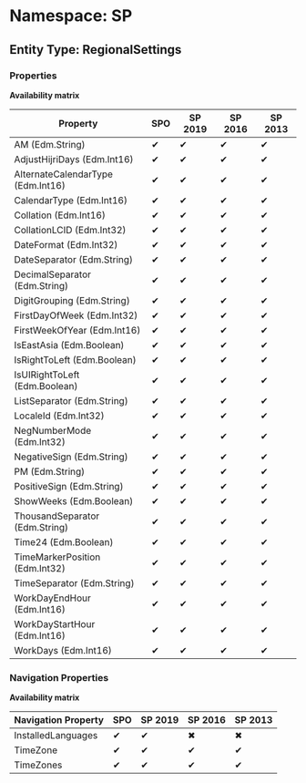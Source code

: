 # Namespace: SP

## Entity Type: RegionalSettings

### Properties

**Availability matrix**

Property | SPO | SP 2019 | SP 2016 | SP 2013
----------|-----|---------|---------|--------
AM (Edm.String) | ✔ | ✔ | ✔ | ✔
AdjustHijriDays (Edm.Int16) | ✔ | ✔ | ✔ | ✔
AlternateCalendarType (Edm.Int16) | ✔ | ✔ | ✔ | ✔
CalendarType (Edm.Int16) | ✔ | ✔ | ✔ | ✔
Collation (Edm.Int16) | ✔ | ✔ | ✔ | ✔
CollationLCID (Edm.Int32) | ✔ | ✔ | ✔ | ✔
DateFormat (Edm.Int32) | ✔ | ✔ | ✔ | ✔
DateSeparator (Edm.String) | ✔ | ✔ | ✔ | ✔
DecimalSeparator (Edm.String) | ✔ | ✔ | ✔ | ✔
DigitGrouping (Edm.String) | ✔ | ✔ | ✔ | ✔
FirstDayOfWeek (Edm.Int32) | ✔ | ✔ | ✔ | ✔
FirstWeekOfYear (Edm.Int16) | ✔ | ✔ | ✔ | ✔
IsEastAsia (Edm.Boolean) | ✔ | ✔ | ✔ | ✔
IsRightToLeft (Edm.Boolean) | ✔ | ✔ | ✔ | ✔
IsUIRightToLeft (Edm.Boolean) | ✔ | ✔ | ✔ | ✔
ListSeparator (Edm.String) | ✔ | ✔ | ✔ | ✔
LocaleId (Edm.Int32) | ✔ | ✔ | ✔ | ✔
NegNumberMode (Edm.Int32) | ✔ | ✔ | ✔ | ✔
NegativeSign (Edm.String) | ✔ | ✔ | ✔ | ✔
PM (Edm.String) | ✔ | ✔ | ✔ | ✔
PositiveSign (Edm.String) | ✔ | ✔ | ✔ | ✔
ShowWeeks (Edm.Boolean) | ✔ | ✔ | ✔ | ✔
ThousandSeparator (Edm.String) | ✔ | ✔ | ✔ | ✔
Time24 (Edm.Boolean) | ✔ | ✔ | ✔ | ✔
TimeMarkerPosition (Edm.Int32) | ✔ | ✔ | ✔ | ✔
TimeSeparator (Edm.String) | ✔ | ✔ | ✔ | ✔
WorkDayEndHour (Edm.Int16) | ✔ | ✔ | ✔ | ✔
WorkDayStartHour (Edm.Int16) | ✔ | ✔ | ✔ | ✔
WorkDays (Edm.Int16) | ✔ | ✔ | ✔ | ✔

### Navigation Properties

**Availability matrix**

Navigation Property | SPO | SP 2019 | SP 2016 | SP 2013
----------|-----|---------|---------|--------
InstalledLanguages | ✔ | ✔ | ✖ | ✖
TimeZone | ✔ | ✔ | ✔ | ✔
TimeZones | ✔ | ✔ | ✔ | ✔
